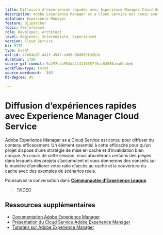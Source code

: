 ```yaml
---
title: Diffusion d’expériences rapides avec Experience Manager Cloud Service
description: Adobe Experience Manager as a Cloud Service est conçu pour diffuser du contenu efficacement. Un élément essentiel à cette efficacité pour qu’un projet dispose d’une stratégie de mise en cache et d’invalidation bien conçue. Au cours de cette session, nous aborderons certains des pièges dans lesquels des projets s’accumulent et vous donnerons des conseils sur la manière d’améliorer votre ratio d’accès au cache et la couverture du cache avec des exemples de scénarios réels.
solution: Experience Manager
feature: Dispatcher
topic: Performance
role: Developer, Architect
level: Beginner, Intermediate, Experienced
version: Cloud Service
kt: 9178
type: Event
exl-id: 47e84e07-441f-4947-a9d9-80d055f32b2e
duration: 1780
source-git-commit: 9a297cda953d4414131657f9ac84580aea0eabeb
workflow-type: tm+mt
source-wordcount: '183'
ht-degree: 4%

---
```


# Diffusion d’expériences rapides avec Experience Manager Cloud Service

Adobe Experience Manager as a Cloud Service est conçu pour diffuser du contenu efficacement. Un élément essentiel à cette efficacité pour qu’un projet dispose d’une stratégie de mise en cache et d’invalidation bien conçue. Au cours de cette session, nous aborderons certains des pièges dans lesquels des projets s’accumulent et vous donnerons des conseils sur la manière d’améliorer votre ratio d’accès au cache et la couverture du cache avec des exemples de scénarios réels.

Poursuivez la conversation dans **[Communautés d’Experience League](https://adobe.ly/3CUkzoB)**.

>[!VIDEO](https://video.tv.adobe.com/v/337846/?quality=12&learn=on&hidetitle=true)

## Ressources supplémentaires

- [Documentation Adobe Experience Manager](https://experienceleague.adobe.com/docs/experience-manager-cloud-service.html?lang=fr)
- [Présentation du Cloud Service Adobe Experience Manager](https://experienceleague.adobe.com/docs/experience-manager-cloud-service/overview/home.html?lang=fr)
- [Tutoriels sur Adobe Experience Manager](https://experienceleague.adobe.com/docs/experience-manager-tutorials.html?lang=fr)
